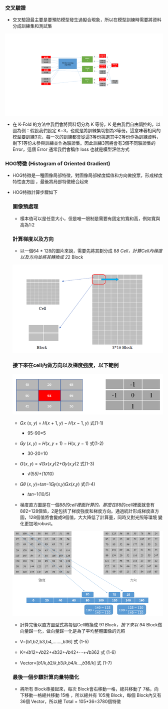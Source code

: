### 交叉驗證

+ 交叉驗證最主要是要預防模型發生過擬合現象，所以在模型訓練時需要將資料分成訓練集和測試集

![markdown-viewer](k_fold.png)

+ 在 K-Fold 的方法中我們會將資料切分為 K 等份，K 是由我們自由調控的，以圖為例：假設我們設定 K=3，也就是將訓練集切割為3等份。這意味著相同的模型要訓練3次，每一次的訓練都會從這3等份挑選其中2等份作為訓練資料，剩下1等份未參與訓練並作為驗證集。因此訓練3回將會有3個不同驗證集的 Error，這個 Error 通常我們會稱作 loss 也就是模型評估方式

### HOG特徵 (Histogram of Oriented Gradient)

+ HOG特徵是一種圖像局部特徵，對圖像局部梯度幅值和方向做投票，形成梯度特性直方圖 ，最後將局部特徵總合起來

+ HOG特徵計算步驟如下

    ### 圖像預處理

    + 樣本值可以是任意大小，但是唯一限制是需要有固定的寬和高，例如寬與高為1:2

    ### 計算梯度以及方向

    + 以一個64 * 128的圖片來說，需要先將其劃分成 8*8 Cell，計算Cell內梯度以及方向並將其轉換成 2*2 Block

    ![](block.png)

    ### 接下來在cell內做方向以及梯度強度，以下範例

    ![](3.png)

    + 𝐺𝑥 (𝑥, 𝑦) = 𝐻(𝑥 + 1, 𝑦) − 𝐻(𝑥 − 1, 𝑦)  式(1-1)

        + 95-90=5

    + 𝐺𝑦 (𝑥, 𝑦) = 𝐻(𝑥, 𝑦 + 1) − 𝐻(𝑥, 𝑦 − 1) 式(1-2)

        + 30-20=10 

    + 𝐺(𝑥, 𝑦) = √𝐺𝑥(𝑥,𝑦)2+𝐺𝑦(𝑥,𝑦)2          式(1-3)

        + √(5*5)+(10*10)

    + 𝐺𝜃 (𝑥, 𝑦)=𝑡𝑎𝑛−1𝐺𝑦(𝑥,𝑦)𝐺𝑥(𝑥,𝑦)         式(1-4)

        + 𝑡𝑎𝑛−1(10/5)

    + 梯度直方圖是在一個8*8的cell裡面計算的。那麼在8*8的cell裡面就會有8*8*2=128個值，2是包括了梯度強度和梯度方向。通過統計形成梯度直方圖，128個值將會變成9個值，大大降低了計算量，同時又對光照等環境
    變化更加地robust。

    ![](4.png)

    + 計算完後以直方圖型式將每個Cell轉換成 9*1 Block，接下來以 9*4 Block做向量歸一化，做向量歸一化是為了平均整體圖像的光照

    + V=[b1,b2,b3,b4,…….,b36] 式 (1-5)

    + K=√𝑏12+√𝑏22+√𝑏32+√𝑏42+⋯+√𝑏362 式 (1-6)

    + Vector=[𝑏1/𝑘,𝑏2/𝑘,𝑏3/𝑘,𝑏4/𝑘…,𝑏36/𝑘] 式 (1-7)
    
    ### 最後一個步驟計算向量特徵化

    + 將所有 Block串接起來，每次 Block會右移動一格，總共移動了 7格，向下移動一格總共移動 15格 ，所以總共有 105塊 Block，每個 Block內又有 36個 Vector，所以總
    Total = 105*36=3780個特徵
    
